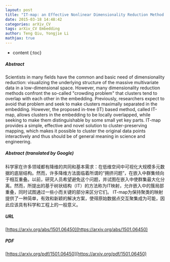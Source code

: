 ```yaml
---
layout: post
title: "IT-map: an Effective Nonlinear Dimensionality Reduction Method for Interactive Clustering"
date: 2015-03-18 14:48:42
categories: arXiv_CV
tags: arXiv_CV Embedding
author: Teng Qiu, Yongjie Li
mathjax: true
---
```


* content
{:toc}

##### Abstract
Scientists in many fields have the common and basic need of dimensionality reduction: visualizing the underlying structure of the massive multivariate data in a low-dimensional space. However, many dimensionality reduction methods confront the so-called "crowding problem" that clusters tend to overlap with each other in the embedding. Previously, researchers expect to avoid that problem and seek to make clusters maximally separated in the embedding. However, the proposed in-tree (IT) based method, called IT-map, allows clusters in the embedding to be locally overlapped, while seeking to make them distinguishable by some small yet key parts. IT-map provides a simple, effective and novel solution to cluster-preserving mapping, which makes it possible to cluster the original data points interactively and thus should be of general meaning in science and engineering.

##### Abstract (translated by Google)
科学家在许多领域都有降维的共同和基本需求：在低维空间中可视化大规模多元数据的底层结构。然而，许多降维方法面临着所谓的“拥挤问题”，在嵌入中群集倾向于相互重叠。以前，研究人员希望避免这个问题，并试图在嵌入中使群集最大化分离。然而，所提出的基于树状结构（IT）的方法称为IT映射，允许嵌入中的簇局部重叠，同时试图通过一些小而关键的部分来区分它们。 IT-map为保持聚类的映射提供了一种简单，有效和新颖的解决方案，使得原始数据点交互聚集成为可能，因此应该具有科学和工程上的一般意义。

##### URL
[https://arxiv.org/abs/1501.06450](https://arxiv.org/abs/1501.06450)

##### PDF
[https://arxiv.org/pdf/1501.06450](https://arxiv.org/pdf/1501.06450)

